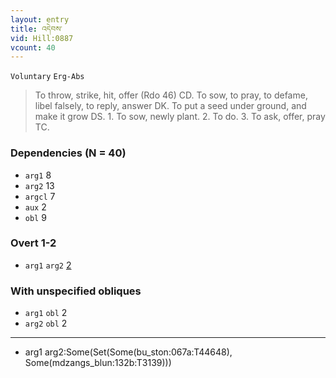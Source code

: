 ```yaml
---
layout: entry
title: འདེབས་
vid: Hill:0887
vcount: 40
---
```

`Voluntary` `Erg-Abs`
> To throw, strike, hit, offer (Rdo 46) CD\.
 To sow, to pray, to defame, libel falsely, to reply, answer DK\.
 To put a seed under ground, and make it grow DS\.
 1\.
 To sow, newly plant\.
 2\.
 To do\.
 3\.
 To ask, offer, pray TC\.

### Dependencies (N = 40)
* `arg1` 8
* `arg2` 13
* `argcl` 7
* `aux` 2
* `obl` 9


### Overt 1-2
* `arg1` `arg2` [2](#arg1-arg2)


### With unspecified obliques
* `arg1` `obl` 2
* `arg2` `obl` 2

---
* <a name='arg1-arg2'>arg1 arg2</a>:Some(Set(Some(bu_ston:067a:T44648), Some(mdzangs_blun:132b:T3139)))
